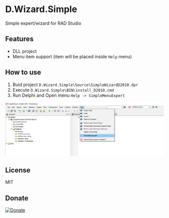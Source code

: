 # D.Wizard.Simple 
Simple expert/wizard for RAD Studio

## Features
 * DLL project
 * Menu item support (item will be placed inside ```Help``` menu)

## How to use
  1. Buid project ```D.Wizard.Simple\Source\SimpleWizardD2010.dpr``` 
  2. Execute ```D.Wizard.Simple\BIN\install_D2010.cmd```
  3. Run Delphi and Open menu ```Help -> SimpleMenuExpert```
  
![Wizard in Menu](https://github.com/androschuk/D.Wizard.Simple/blob/master/Resources/Menu.png)

## License
MIT

## Donate
[![Donate](https://www.liqpay.com/1492601871674865/static/img/images/logo.svg)](https://www.liqpay.com/ru/checkout/card/mirsovetov)
